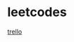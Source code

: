# leetcodes

[trello](https://trello.com/invite/b/YvG6ZzHx/f35dc6c2b629fc1263dec905f0b267a0/get-rich-quick-scheme)

